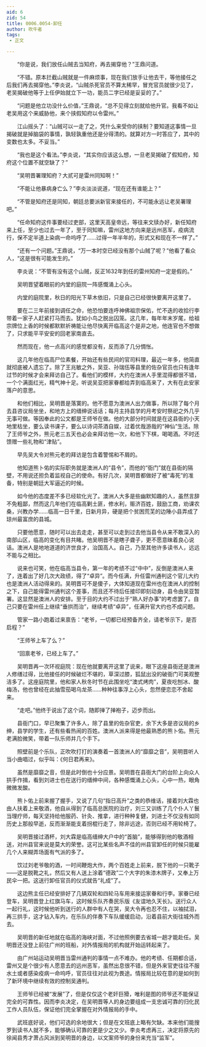 ```yaml
---
aid: 6
zid: 54
title: 0006.0054-卸任
author: 吹牛者
tags: 
 - 正文

---
```




　　“你是说，我们放任山贼去当知府，再去揭穿他？”王鼎问道。

　　“不错。原本拦截山贼就是一件麻烦事，现在我们放手让他去干，等他接任之后我们再去揭穿他。”李炎说，“山贼杀死官员不算太稀罕，冒充官员就很少见了，老吴揭破他等于上任伊始就立下一功，能员二字已经是妥妥的了。”

　　“问题是他立功没什么价值，”王鼎说，“总不见得立刻就给他升官。我看不如让老吴用这个来威胁他，来个挟假知府以令雷州。”

　　江山摇头了：“山贼可以一走了之，凭什么来受你的挟制？要知道这事情一旦揭破就是掉脑袋的事情，孰轻孰重他还是分得清的。就算对方一时答应了，其中的变数也太多。不妥当。”

　　“我也是这个看法。”李炎说，“其实你应该这么想，一旦老吴揭破了假知府，知府这个位置不就空缺了？”

　　“吴明晋署理知府？大贰可是雷州同知啊！”

　　“不能让他暴病身亡么？”李炎淡淡说道，“现在还有谁能上？”

　　“不管是知府还是同知，朝廷总要派新官来接任的，不可能永远让老吴署理吧。”

　　“任命知府这件事要经过吏部，这里天高皇帝远，等往来文牍办好，新任知府来上任，至少也过去一年了，至于同知嘛，雷州这地方向来是远州恶军，疫病流行，保不定半道上染病一命呜呼了……过得一年半年的，形式又和现在不一样了。”

　　“还有一个问题。”王鼎说，“万一本时空已经没有那个山贼了呢？”他看了看众人，“这是很有可能发生的。”

　　李炎说：“不管有没有这个山贼，反正1632年到任的雷州知府一定是假的。”

　　吴明晋望着眼前的内堂的庭院一阵感慨涌上心头。

　　内堂的庭院里，秋日的阳光下草木依旧，只是自己已经很快要离开这里了。

　　要在二三年前接到调任之命，他恐怕要连呼神佛祖宗保佑，忙不迭的收拾行李带着一家子人赶紧打马而去。犹如小鸟之脱出囚笼。这几年，每年年末岁尾，给祖宗牌位上香的时候都默默祈祷能让他尽快离开临高这个是非之地，他连官也不想做了，只求能平平安安的回老家南直去。

　　然而现在，他一点高兴的感觉都没有，反而添了几分惆怅。

　　这几年他在临高尸位素餐，开始还有些民间的官司料理，最近一年多，他简直就彻底被人遗忘了。除了王兆敏之外，吴亚、孙瑞伍等县里的佐杂官员也只有逢年过节的时候才会来拜访自己了。看他们的模样，大约在澳洲人手里混得都很不错，一个个满面红光，精气神十足。听说吴亚把家眷都给弄到临高来了，大有在此安家落户的意思。

　　和他们相比，吴明晋是落寞的。他不愿意为澳洲人出力做事，所以除了每个月去县咨议局坐坐，和地方上的缙绅说话话；每月主持县学的月考安时祭祀之外几乎无事可做。等因奉此的公文都是王师爷在做。他的大部分时间就是在这县衙的小天地里枯坐，要么读书课子，要么以诗词茶酒自娱，过着优哉游哉的“神仙”生活。除了王师爷之外，熊元老三五天也必会来拜访他一次，和他下下棋，喝喝酒。不时还馈赠一些礼物和“津贴”。

　　早先吴大令对熊元老的拜访是包含着警惕和不屑的。

　　他知道熊卜佑的实际职务就是澳洲人的“县令”，而他的“衙门”就在县衙的隔壁，不用说还担负着监视自己的使命。有好几次，吴明晋都做好了被“毒死”的准备，特别是朝廷大军逼近的时候。

　　如今他的态度差不多已经软化光了。澳洲人大多是些幽默知趣的人，虽然言辞不免粗鄙，然而这几年他们在临高剿土匪，修水利，赈济百姓，鼓励工商，劝课农桑，兴教办学……临高一日千里，日新月异，硬是把个贫困荒芜的边陲小县弄成了琼州最富庶的县城。

　　只要他愿意，随时可以出去走走，甚至可以走到过去他当县令从来不敢深入的南部山区，临高的变化有目共睹。他吴明晋不是瞎子聋子，更不愿意昧着良心说话。澳洲人是地地道道的济世良才，治国高人。自己，乃至其他许多读书人，远远不能与之相比。

　　说来也可笑，他在临高当县令，第一年的考绩不过“中中”，反倒是澳洲人来了，连着出了好几次大政绩，得了“卓异”。而今任满，升任雷州通判这个官儿大约也是澳洲人活动得来的。吴明晋可不是傻子，大体知道现在雷州也在澳洲人的控制之下，自己能得雷州通判这个差事，而且还不待后任接印即刻动身，县令由吴亚暂署。这显然是澳洲人的安排。至于目的大约不过出于“熟人好办事”的考虑罢了。自己只要在雷州任上继续“垂拱而治”，继续考绩“卓异”，任满升官大约也不成问题。

　　管家一路小跑着过来禀告：“老爷，一切都已经预备齐全，请老爷示下，是否启程？”

　　“王师爷上车了么？”

　　“回禀老爷，已经上车了。”

　　吴明晋再一次环视庭院：现在他就要离开这里了说来，眼下这座县衙还是澳洲人修缮过得，比他接任的时候破烂不堪的，草深过膝，狐鼠出没的破衙门可美观整洁多了。这座庭院里，他和家人秋冬时节在此围坐吃“澳式烤肉”，夏夜吃刨冰、酸梅汤，他也曾经在此抽雪茄喝乌龙茶……种种往事浮上心头，忽然便恋恋不舍起来。

　　“走吧。”他终于说出了这个词，随即掸了掸袍子，迈步而出。

　　县衙门口，早已聚集了许多人，除了县里的佐杂官吏，余下大多是咨议局的乡绅，县学的学生，还有些看热闹的百姓。澳洲人派来得是他最熟悉的熊卜佑。熊元老满脸微笑，带着一队乐师并几个手下。

　　照壁前是个乐队，正吹吹打打的演奏着一首澳洲人的“靡靡之音”，吴明晋听人当小曲唱过，似乎叫：《何日君再来》。

　　虽然是靡靡之音，但是此时倒也十分应景。吴明晋在县衙大门的台阶上向众人拱手作揖，看到刘进士也在送行的缙绅中间，各种感慨涌上心头，心中一热，眼角微微发酸。

　　熊卜佑上前来握了握手，又说了几句“指日高升”之类的恭维话，接着刘大霖也由人扶着上来敬酒，他自从得到了临高总医院的治疗，刘三又训练了几个仆人丫鬟当理疗师，每天坚持给他服药、针灸、推拿，进行种种复健，刘进士不仅没有如同历史上那般早逝，反而渐渐能支着拐棍行走了，除非远途，否则已经不用轮椅了。

　　吴明晋接过酒杯，刘大霖是临高缙绅大户中的“首脑”，能够得到他的敬酒相送，对州县官来说是莫大的荣誉。这可比某些名声不佳的州县官卸任的时候只能雇几个人来糊弄场面有气派的多了。

　　饮过刘老爷敬的酒，一时间鞭炮大作，两个百姓走上前来，脱下他的一只靴子——这是脱靴之礼，然后又有人送上涂着“德政”二个大字的朱漆木牌子，又奉上万民伞一把。这送行卸任官员的仪式就告“礼成”了。

　　这边熊主任已经安排好了几辆双轮和四轮马车用来接运家眷和行李。家眷已经登车，吴明晋登上红旗马车，这时候乐队齐奏民乐版《友谊地久天长》。送行众人一起行礼，这时候他听到送行的人群中有人在哭，吴大令再也忍不住，以袖拭泪，再三拱手，这才钻入车内，在乐队的伴奏下车队缓缓启动，沿着县前大街往城外而去。

　　吴明晋的新任地就在临高的海峡对面，不过他照例要去省城一趟才能赴任。吴明晋还没登上前往广州的班船，对外情报局的机构就开始运转起来了。

　　由广州站运动吴明晋当雷州通判的事情一点不难办。他的考绩、任期都合适，雷州又是个很少有人愿意去的远州恶军，虽然出息很不错，但是外来官吏往往不服水土或者感染疫病一命呜呼，官员往往对此视为畏途。情报局比较在意的是如何到了新环境中继续有效的控制吴通判。

　　王师爷已经被“发展”了，但是仅仅这个老奸巨猾，唯利是图的师爷还不能保证完全的可靠性。因而李炎决定，在吴明晋等人的身边要组成一支忠诚可靠的归化民工作人员队伍，保证他们完全掌握在对外情报局的手中。

　　武班底好说，他们可选的余地很大；但是在文班底上略有欠缺。本来他们能搜罗到读书人就不多，能够确认可靠的更是少之又少。李炎考虑再三，决定将原先的徐闻县秀才萧占风派到吴明晋的身边，以文案师爷的身份来充当“监军”。



